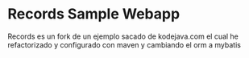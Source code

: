 Records Sample Webapp
=====================

Records es un fork de un ejemplo sacado de kodejava.com el cual he refactorizado y configurado con maven y cambiando el orm a mybatis
